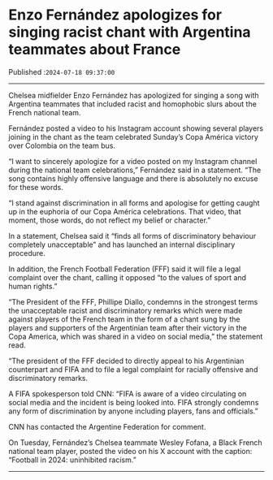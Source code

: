 # Enzo Fernández apologizes for singing racist chant with Argentina teammates about France

Published :`2024-07-18 09:37:00`

---

Chelsea midfielder Enzo Fernández has apologized for singing a song with Argentina teammates that included racist and homophobic slurs about the French national team.

Fernández posted a video to his Instagram account showing several players joining in the chant as the team celebrated Sunday’s Copa América victory over Colombia on the team bus.

“I want to sincerely apologize for a video posted on my Instagram channel during the national team celebrations,” Fernández said in a statement. “The song contains highly offensive language and there is absolutely no excuse for these words.

“I stand against discrimination in all forms and apologise for getting caught up in the euphoria of our Copa América celebrations. That video, that moment, those words, do not reflect my belief or character.”

In a statement, Chelsea said it “finds all forms of discriminatory behaviour completely unacceptable” and has launched an internal disciplinary procedure.

In addition, the French Football Federation (FFF) said it will file a legal complaint over the chant, calling it opposed “to the values ​​of sport and human rights.”

“The President of the FFF, Phillipe Diallo, condemns in the strongest terms the unacceptable racist and discriminatory remarks which were made against players of the French team in the form of a chant sung by the players and supporters of the Argentinian team after their victory in the Copa America, which was shared in a video on social media,” the statement read.

“The president of the FFF decided to directly appeal to his Argentinian counterpart and FIFA and to file a legal complaint for racially offensive and discriminatory remarks.

A FIFA spokesperson told CNN: “FIFA is aware of a video circulating on social media and the incident is being looked into. FIFA strongly condemns any form of discrimination by anyone including players, fans and officials.”

CNN has contacted the Argentine Federation for comment.

On Tuesday, Fernández’s Chelsea teammate Wesley Fofana, a Black French national team player, posted the video on his X account with the caption: “Football in 2024: uninhibited racism.”

---

